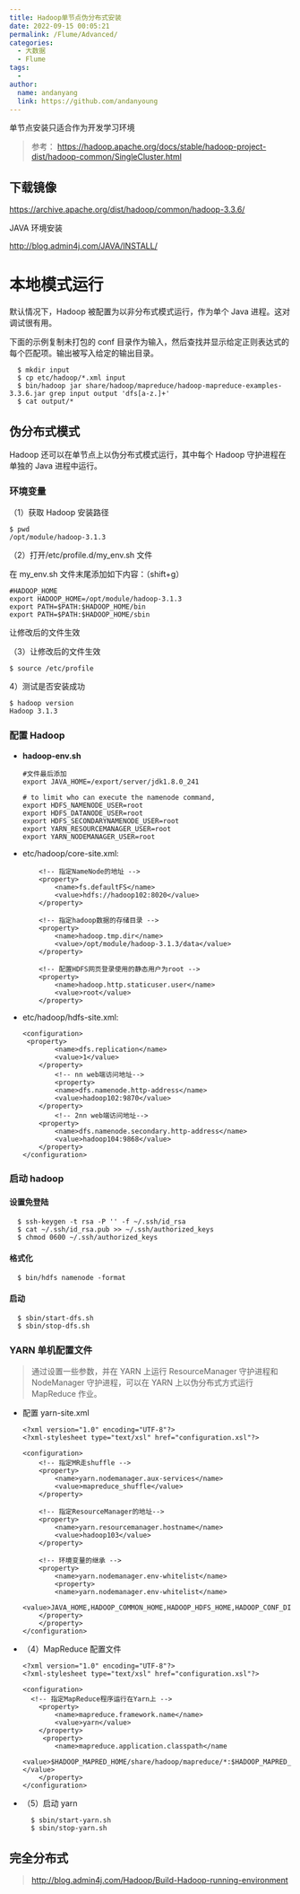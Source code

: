 ```yaml
---
title: Hadoop单节点伪分布式安装
date: 2022-09-15 00:05:21
permalink: /Flume/Advanced/
categories:
  - 大数据
  - Flume
tags:
  -
author:
  name: andanyang
  link: https://github.com/andanyoung
---
```


单节点安装只适合作为开发学习环境

> 参考： https://hadoop.apache.org/docs/stable/hadoop-project-dist/hadoop-common/SingleCluster.html

## 下载镜像

https://archive.apache.org/dist/hadoop/common/hadoop-3.3.6/

JAVA 环境安装

http://blog.admin4j.com/JAVA/INSTALL/

# **本地模式运行**

默认情况下，Hadoop 被配置为以非分布式模式运行，作为单个 Java 进程。这对调试很有用。

下面的示例复制未打包的 conf 目录作为输入，然后查找并显示给定正则表达式的每个匹配项。输出被写入给定的输出目录。

```
  $ mkdir input
  $ cp etc/hadoop/*.xml input
  $ bin/hadoop jar share/hadoop/mapreduce/hadoop-mapreduce-examples-3.3.6.jar grep input output 'dfs[a-z.]+'
  $ cat output/*
```

## **伪分布式模式**

Hadoop 还可以在单节点上以伪分布式模式运行，其中每个 Hadoop 守护进程在单独的 Java 进程中运行。

### 环境变量

（1）获取 Hadoop 安装路径

```
$ pwd
/opt/module/hadoop-3.1.3
```

（2）打开/etc/profile.d/my_env.sh 文件

在 my_env.sh 文件末尾添加如下内容：（shift+g）

```
#HADOOP_HOME
export HADOOP_HOME=/opt/module/hadoop-3.1.3
export PATH=$PATH:$HADOOP_HOME/bin
export PATH=$PATH:$HADOOP_HOME/sbin
```

让修改后的文件生效

（3）让修改后的文件生效

```text
$ source /etc/profile
```

4）测试是否安装成功

```text
$ hadoop version
Hadoop 3.1.3
```

### 配置 Hadoop

- **hadoop-env.sh**

  ```
  #文件最后添加
  export JAVA_HOME=/export/server/jdk1.8.0_241

  # to limit who can execute the namenode command,
  export HDFS_NAMENODE_USER=root
  export HDFS_DATANODE_USER=root
  export HDFS_SECONDARYNAMENODE_USER=root
  export YARN_RESOURCEMANAGER_USER=root
  export YARN_NODEMANAGER_USER=root
  ```

- etc/hadoop/core-site.xml:

  ```
      <!-- 指定NameNode的地址 -->
      <property>
          <name>fs.defaultFS</name>
          <value>hdfs://hadoop102:8020</value>
      </property>

      <!-- 指定hadoop数据的存储目录 -->
      <property>
          <name>hadoop.tmp.dir</name>
          <value>/opt/module/hadoop-3.1.3/data</value>
      </property>

      <!-- 配置HDFS网页登录使用的静态用户为root -->
      <property>
          <name>hadoop.http.staticuser.user</name>
          <value>root</value>
      </property>
  ```

- etc/hadoop/hdfs-site.xml:

  ```
  <configuration>
   <property>
          <name>dfs.replication</name>
          <value>1</value>
      </property>
          <!-- nn web端访问地址-->
          <property>
          <name>dfs.namenode.http-address</name>
          <value>hadoop102:9870</value>
      </property>
          <!-- 2nn web端访问地址-->
      <property>
          <name>dfs.namenode.secondary.http-address</name>
          <value>hadoop104:9868</value>
      </property>
  </configuration>
  ```

### 启动 hadoop

#### 设置免登陆

```
  $ ssh-keygen -t rsa -P '' -f ~/.ssh/id_rsa
  $ cat ~/.ssh/id_rsa.pub >> ~/.ssh/authorized_keys
  $ chmod 0600 ~/.ssh/authorized_keys
```

#### 格式化

```
  $ bin/hdfs namenode -format
```

#### 启动

```
  $ sbin/start-dfs.sh
  $ sbin/stop-dfs.sh
```

### YARN 单机配置文件

> 通过设置一些参数，并在 YARN 上运行 ResourceManager 守护进程和 NodeManager 守护进程，可以在 YARN 上以伪分布式方式运行 MapReduce 作业。

- 配置 yarn-site.xml

  ```
  <?xml version="1.0" encoding="UTF-8"?>
  <?xml-stylesheet type="text/xsl" href="configuration.xsl"?>

  <configuration>
      <!-- 指定MR走shuffle -->
      <property>
          <name>yarn.nodemanager.aux-services</name>
          <value>mapreduce_shuffle</value>
      </property>

      <!-- 指定ResourceManager的地址-->
      <property>
          <name>yarn.resourcemanager.hostname</name>
          <value>hadoop103</value>
      </property>

      <!-- 环境变量的继承 -->
      <property>
          <name>yarn.nodemanager.env-whitelist</name>
          <property>
          <name>yarn.nodemanager.env-whitelist</name>
          <value>JAVA_HOME,HADOOP_COMMON_HOME,HADOOP_HDFS_HOME,HADOOP_CONF_DIR,CLASSPATH_PREPEND_DISTCACHE,HADOOP_YARN_HOME,HADOOP_HOME,PATH,LANG,TZ,HADOOP_MAPRED_HOME</value>
      </property>
      </property>
  </configuration>
  ```

- （4）MapReduce 配置文件

  ```
  <?xml version="1.0" encoding="UTF-8"?>
  <?xml-stylesheet type="text/xsl" href="configuration.xsl"?>

  <configuration>
  	<!-- 指定MapReduce程序运行在Yarn上 -->
      <property>
          <name>mapreduce.framework.name</name>
          <value>yarn</value>
      </property>
       <property>
          <name>mapreduce.application.classpath</name
          <value>$HADOOP_MAPRED_HOME/share/hadoop/mapreduce/*:$HADOOP_MAPRED_HOME/share/hadoop/mapreduce/lib/*</value>
      </property>
  </configuration>
  ```

- （5）启动 yarn

  ```
    $ sbin/start-yarn.sh
    $ sbin/stop-yarn.sh
  ```

## 完全分布式

> http://blog.admin4j.com/Hadoop/Build-Hadoop-running-environment

​
